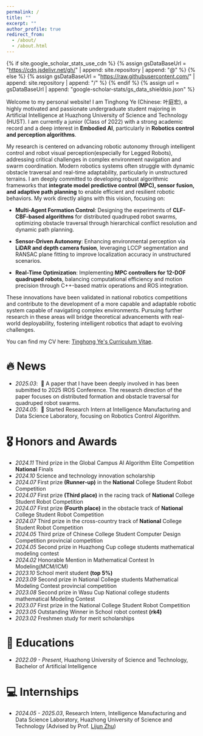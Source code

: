 ```yaml
---
permalink: /
title: ""
excerpt: ""
author_profile: true
redirect_from: 
  - /about/
  - /about.html
---
```


{% if site.google_scholar_stats_use_cdn %}
{% assign gsDataBaseUrl = "https://cdn.jsdelivr.net/gh/" | append: site.repository | append: "@" %}
{% else %}
{% assign gsDataBaseUrl = "https://raw.githubusercontent.com/" | append: site.repository | append: "/" %}
{% endif %}
{% assign url = gsDataBaseUrl | append: "google-scholar-stats/gs_data_shieldsio.json" %}

<span class='anchor' id='about-me'></span>

Welcome to my personal website! I am Tinghong Ye (Chinese: 叶庭宏), a highly motivated and passionate undergraduate student majoring in Artificial Intelligence at Huazhong University of Science and Technology (HUST). I am currently a junior (Class of 2022) with a strong academic record and a deep interest in **Embodied AI**, particularly in **Robotics control and perception algorithms**.

My research is centered on advancing robotic autonomy through intelligent control and robot visual perception(especially for Legged Robots), addressing critical challenges in complex environment navigation and swarm coordination. Modern robotics systems often struggle with dynamic obstacle traversal and real-time adaptability, particularly in unstructured terrains. I am deeply committed to developing robust algorithmic frameworks that **integrate model predictive control (MPC), sensor fusion, and adaptive path planning** to enable efficient and resilient robotic behaviors. My work directly aligns with this vision, focusing on:

- **Multi-Agent Formation Control**: Designing the experiments of **CLF-CBF-based algorithms** for distributed quadruped robot swarms, optimizing obstacle traversal through hierarchical conflict resolution and dynamic path planning.

- **Sensor-Driven Autonomy**: Enhancing environmental perception via **LiDAR and depth camera fusion**, leveraging LCCP segmentation and RANSAC plane fitting to improve localization accuracy in unstructured scenarios.

- **Real-Time Optimization**: Implementing **MPC controllers for 12-DOF quadruped robots**, balancing computational efficiency and motion precision through C++-based matrix operations and ROS integration.

These innovations have been validated in national robotics competitions and contribute to the development of a more capable and adaptable robotic system capable of navigating complex environments.  Pursuing further research in these areas will bridge theoretical advancements with real-world deployability, fostering intelligent robotics that adapt to evolving challenges.

You can find my CV here: [Tinghong Ye's Curriculum Vitae](../assets/叶庭宏_简历.pdf).

# 🔥 News
- *2025.03*: &nbsp;🎉 A paper that I have been deeply involved in has been submitted to 2025 IROS Conference. The research direction of the paper focuses on distributed formation and obstacle traversal for quadruped robot swarms. 
- *2024.05*: &nbsp;🤗 Started Research Intern at Intelligence Manufacturing and Data Science Laboratory, focusing on Robotics Control Algorithm. 

# 🎖 Honors and Awards

- *2024.11* Third prize in the Global Campus AI Algorithm Elite Competition **National** Finals
- *2024.10* Science and technology innovation scholarship
- *2024.07* First prize **(Runner-up)** in the **National** College Student Robot Competition
- *2024.07* First prize **(Third place)** in the racing track of **National** College Student Robot Competition
- *2024.07* First prize **(Fourth place)** in the obstacle track of **National** College Student Robot Competition
- *2024.07* Third prize in the cross-country track of **National** College Student Robot Competition
- *2024.05* Third prize of Chinese College Student Computer Design Competition provincial competition
- *2024.05* Second prize in Huazhong Cup college students mathematical modeling contest
- *2024.02* Honorable Mention in Mathematical Contest In Modeling(MCM/ICM)
- *2023.10* School merit student **(top 5%)**
- *2023.09* Second prize in National College students Mathematical Modeling Contest provincial competition
- *2023.08* Second prize in Wasu Cup National college students mathematical Modeling Contest
- *2023.07* First prize in the National College Student Robot Competition
- *2023.05* Outstanding Winner in School robot contest **(rk4)**
- *2023.02* Freshmen study for merit scholarships

# 📖 Educations

- *2022.09 - Present*, Huazhong University of Science and Technology, Bachelor of Artificial Intelligence

# 💻 Internships
- *2024.05 - 2025.03*, Research Intern, Intelligence Manufacturing and Data Science Laboratory, Huazhong University of Science and Technology (Advised by Prof. [Lijun Zhu](http://faculty.hust.edu.cn/ZHULIJUN/en/more/2288717/jsjjgd/index.htm))
